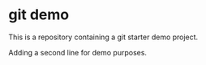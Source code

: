 # git demo

This is a repository containing a git starter demo project.

Adding a second line for demo purposes.